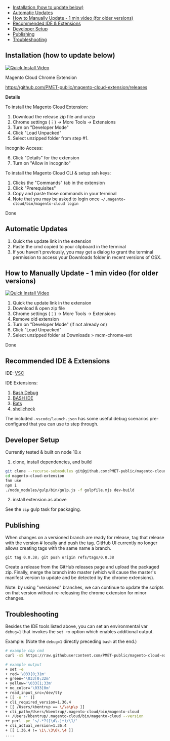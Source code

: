 - [Installation (how to update below)](#installation-how-to-update-below)
- [Automatic Updates](#automatic-updates)
- [How to Manually Update - 1 min video (for older versions)](#how-to-manually-update---1-min-video-for-older-versions)
- [Recommended IDE & Extensions](#recommended-ide--extensions)
- [Developer Setup](#developer-setup)
- [Publishing](#publishing)
- [Troubleshooting](#troubleshooting)

## Installation (how to update below)

[![Quick Install Video](http://img.youtube.com/vi/x3KF-Y_8R00/0.jpg)](https://www.youtube.com/watch?v=x3KF-Y_8R00 "Quick Install Video")

Magento Cloud Chrome Extension

https://github.com/PMET-public/magento-cloud-extension/releases

**Details**

To install the Magento Cloud Extension:
1. Download the release zip file and unzip
2. Chrome settings (⋮) → More Tools → Extensions
3. Turn on "Developer Mode"
4. Click "Load Unpacked" 
5. Select unzipped folder from step #1.

Incognito Access:

6. Click "Details" for the extension
7. Turn on "Allow in incognito"

To install the Magento Cloud CLI & setup ssh keys:
1. Clicks the "Commands" tab in the extension
2. Click "Prerequisites"
3. Copy and paste those commands in your terminal
4. Note that you may be asked to login once `~/.magento-cloud/bin/magento-cloud login`

Done

## Automatic Updates
1. Quick the update link in the extension
2. Paste the cmd copied to your clipboard in the terminal
3. If you haven't previously, you may get a dialog to grant the terminal permission to access your Downloads folder in recent versions of OSX.

## How to Manually Update - 1 min video (for older versions)
[![Quick Install Video](http://img.youtube.com/vi/JDBgG4Hs_No/0.jpg)](https://www.youtube.com/watch?v=JDBgG4Hs_No "Quick Update Video")

1. Quick the update link in the extension
2. Download & open zip file
3. Chrome settings (⋮) → More Tools → Extensions
4. Remove old extension
5. Turn on "Developer Mode" (if not already on)
6. Click "Load Unpacked"
7. Select unzipped folder at Downloads > mcm-chrome-ext

Done

## Recommended IDE & Extensions

IDE: [VSC](https://code.visualstudio.com/download)

IDE Extensions:
1. [Bash Debug](https://github.com/rogalmic/vscode-bash-debug)
1. [BASH IDE](https://github.com/bash-lsp/bash-language-server)
1. [Bats](https://github.com/jetmartin/bats)
1. [shellcheck](https://github.com/timonwong/vscode-shellcheck)

The included `.vscode/launch.json` has some useful debug scenarios pre-configured that you can use to step through.

## Developer Setup

Currently tested & built on node 10.x

1. clone, install dependencies, and build
``` bash
git clone --recurse-submodules git@github.com:PMET-public/magento-cloud-extension.git
cd magento-cloud-extension
fnm use
npm i
./node_modules/gulp/bin/gulp.js -f gulpfile.mjs dev-build
```
2. install extension as above

See the `zip` gulp task for packaging.

## Publishing

When changes on a versioned branch are ready for release, tag that release with the version # locally and push the tag. GitHub UI currently no longer allows creating tags with the same name a branch.

`git tag 0.0.38; git push origin refs/tags/0.0.38`

Create a release from the GitHub releases page and upload the packaged zip. Finally, merge the branch into master (which will cause the master's manifest version to update and be detected by the chrome extensions).

Note: by using "versioned" branches, we can continue to update the scripts on that version without re-releasing the chrome extension for minor changes.

## Troubleshooting

Besides the IDE tools listed above, you can set an environmental var `debug=1` that invokes the `set +x` option which enables additional output.

Example: (Note the `debug=1` directly preceding `bash` at the end.)

```bash
# example c&p cmd
curl -sS https://raw.githubusercontent.com/PMET-public/magento-cloud-extension/0.0.30/sh-scripts/{lib.sh,reindex.sh} | env ext_ver=0.0.30 tab_url=https://khb-del-me-vnrx66q-a6terwtbk67os.demo.magentosite.cloud debug=1 bash

# example output
+ set -e
+ red='\033[0;31m'
+ green='\033[0;32m'
+ yellow='\033[1;33m'
+ no_color='\033[0m'
+ read_input_src=/dev/tty
+ [[ -n '' ]]
+ cli_required_version=1.36.4
+ [[ /Users/kbentrup == \/\a\p\p ]]
+ cli_path=/Users/kbentrup/.magento-cloud/bin/magento-cloud
++ /Users/kbentrup/.magento-cloud/bin/magento-cloud --version
++ perl -pe 's/.*?([\d\.]+)/\1/'
+ cli_actual_version=1.36.4
+ [[ 1.36.4 != \1\.\3\6\.\4 ]]
....
```